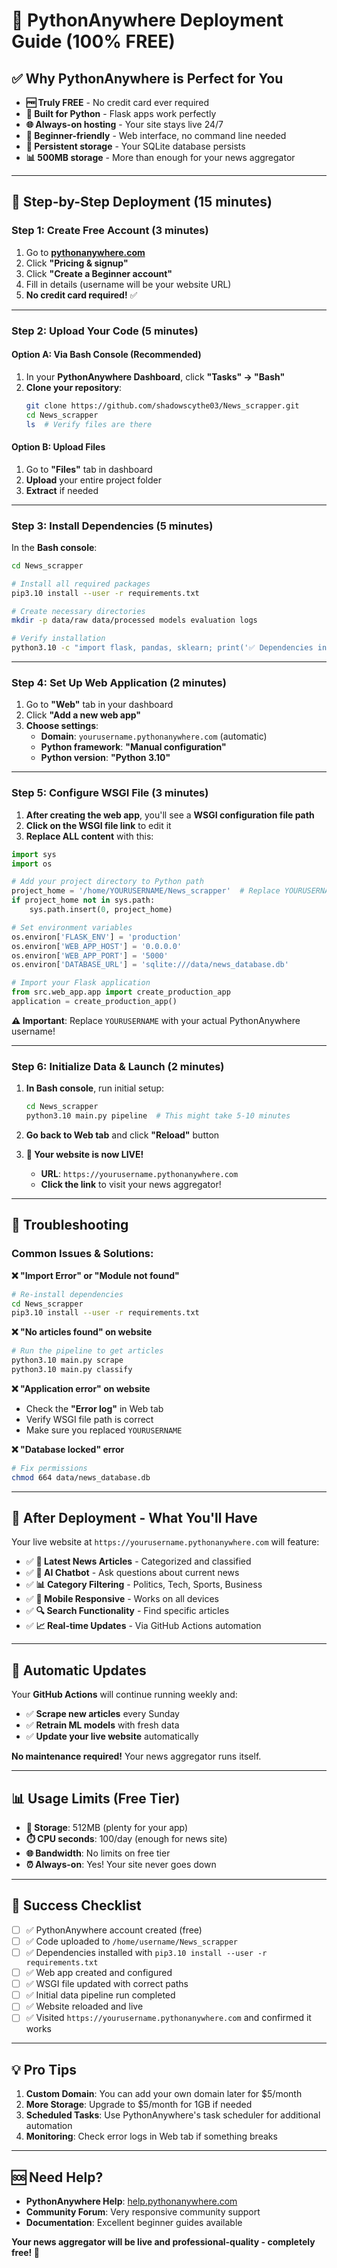 # 🐍 PythonAnywhere Deployment Guide (100% FREE)

## ✅ **Why PythonAnywhere is Perfect for You**

- **🆓 Truly FREE** - No credit card ever required
- **🐍 Built for Python** - Flask apps work perfectly  
- **🌐 Always-on hosting** - Your site stays live 24/7
- **👥 Beginner-friendly** - Web interface, no command line needed
- **💾 Persistent storage** - Your SQLite database persists
- **📊 500MB storage** - More than enough for your news aggregator

---

## 🚀 **Step-by-Step Deployment (15 minutes)**

### **Step 1: Create Free Account (3 minutes)**
1. Go to [**pythonanywhere.com**](https://www.pythonanywhere.com)
2. Click **"Pricing & signup"**
3. Click **"Create a Beginner account"** 
4. Fill in details (username will be your website URL)
5. **No credit card required!** ✅

---

### **Step 2: Upload Your Code (5 minutes)**

#### **Option A: Via Bash Console (Recommended)**
1. In your **PythonAnywhere Dashboard**, click **"Tasks" → "Bash"**
2. **Clone your repository**:
   ```bash
   git clone https://github.com/shadowscythe03/News_scrapper.git
   cd News_scrapper
   ls  # Verify files are there
   ```

#### **Option B: Upload Files**
1. Go to **"Files"** tab in dashboard
2. **Upload** your entire project folder
3. **Extract** if needed

---

### **Step 3: Install Dependencies (5 minutes)**
In the **Bash console**:
```bash
cd News_scrapper

# Install all required packages
pip3.10 install --user -r requirements.txt

# Create necessary directories
mkdir -p data/raw data/processed models evaluation logs

# Verify installation
python3.10 -c "import flask, pandas, sklearn; print('✅ Dependencies installed!')"
```

---

### **Step 4: Set Up Web Application (2 minutes)**
1. Go to **"Web"** tab in your dashboard
2. Click **"Add a new web app"**
3. **Choose settings**:
   - **Domain**: `yourusername.pythonanywhere.com` (automatic)
   - **Python framework**: **"Manual configuration"**
   - **Python version**: **"Python 3.10"**

---

### **Step 5: Configure WSGI File (3 minutes)**
1. **After creating the web app**, you'll see a **WSGI configuration file path**
2. **Click on the WSGI file link** to edit it
3. **Replace ALL content** with this:

```python
import sys
import os

# Add your project directory to Python path
project_home = '/home/YOURUSERNAME/News_scrapper'  # Replace YOURUSERNAME
if project_home not in sys.path:
    sys.path.insert(0, project_home)

# Set environment variables
os.environ['FLASK_ENV'] = 'production'
os.environ['WEB_APP_HOST'] = '0.0.0.0'
os.environ['WEB_APP_PORT'] = '5000'
os.environ['DATABASE_URL'] = 'sqlite:///data/news_database.db'

# Import your Flask application
from src.web_app.app import create_production_app
application = create_production_app()
```

**⚠️ Important**: Replace `YOURUSERNAME` with your actual PythonAnywhere username!

---

### **Step 6: Initialize Data & Launch (2 minutes)**
1. **In Bash console**, run initial setup:
   ```bash
   cd News_scrapper
   python3.10 main.py pipeline  # This might take 5-10 minutes
   ```

2. **Go back to Web tab** and click **"Reload"** button

3. **🎉 Your website is now LIVE!** 
   - **URL**: `https://yourusername.pythonanywhere.com`
   - **Click the link** to visit your news aggregator!

---

## 🔧 **Troubleshooting**

### **Common Issues & Solutions:**

**❌ "Import Error" or "Module not found"**
```bash
# Re-install dependencies
cd News_scrapper
pip3.10 install --user -r requirements.txt
```

**❌ "No articles found" on website**
```bash
# Run the pipeline to get articles
python3.10 main.py scrape
python3.10 main.py classify
```

**❌ "Application error" on website**
- Check the **"Error log"** in Web tab
- Verify WSGI file path is correct
- Make sure you replaced `YOURUSERNAME`

**❌ "Database locked" error**
```bash
# Fix permissions
chmod 664 data/news_database.db
```

---

## 🎯 **After Deployment - What You'll Have**

Your live website at `https://yourusername.pythonanywhere.com` will feature:

- ✅ **📰 Latest News Articles** - Categorized and classified
- ✅ **🤖 AI Chatbot** - Ask questions about current news
- ✅ **📊 Category Filtering** - Politics, Tech, Sports, Business
- ✅ **📱 Mobile Responsive** - Works on all devices  
- ✅ **🔍 Search Functionality** - Find specific articles
- ✅ **📈 Real-time Updates** - Via GitHub Actions automation

---

## 🔄 **Automatic Updates**

Your **GitHub Actions** will continue running weekly and:
- ✅ **Scrape new articles** every Sunday
- ✅ **Retrain ML models** with fresh data
- ✅ **Update your live website** automatically

**No maintenance required!** Your news aggregator runs itself.

---

## 📊 **Usage Limits (Free Tier)**

- **💾 Storage**: 512MB (plenty for your app)
- **⏱️ CPU seconds**: 100/day (enough for news site)
- **🌐 Bandwidth**: No limits on free tier
- **⏰ Always-on**: Yes! Your site never goes down

---

## 🎉 **Success Checklist**

- [ ] ✅ PythonAnywhere account created (free)
- [ ] ✅ Code uploaded to `/home/username/News_scrapper`
- [ ] ✅ Dependencies installed with `pip3.10 install --user -r requirements.txt`
- [ ] ✅ Web app created and configured
- [ ] ✅ WSGI file updated with correct paths
- [ ] ✅ Initial data pipeline run completed
- [ ] ✅ Website reloaded and live
- [ ] ✅ Visited `https://yourusername.pythonanywhere.com` and confirmed it works

---

## 💡 **Pro Tips**

1. **Custom Domain**: You can add your own domain later for $5/month
2. **More Storage**: Upgrade to $5/month for 1GB if needed
3. **Scheduled Tasks**: Use PythonAnywhere's task scheduler for additional automation
4. **Monitoring**: Check error logs in Web tab if something breaks

---

## 🆘 **Need Help?**

- **PythonAnywhere Help**: [help.pythonanywhere.com](https://help.pythonanywhere.com)
- **Community Forum**: Very responsive community support
- **Documentation**: Excellent beginner guides available

**Your news aggregator will be live and professional-quality - completely free! 🚀**